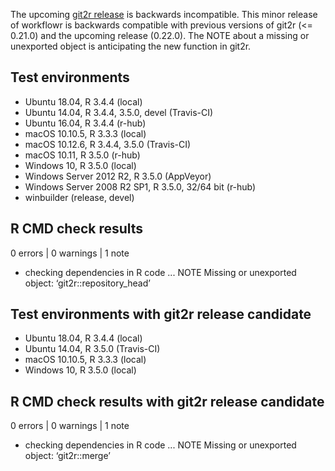 The upcoming [git2r release][git2r] is backwards incompatible. This minor
release of workflowr is backwards compatible with previous versions of git2r (<=
0.21.0) and the upcoming release (0.22.0). The NOTE about a missing or
unexported object is anticipating the new function in git2r.

[git2r]: https://github.com/ropensci/git2r/releases/tag/v0.22.0-RC2

## Test environments

* Ubuntu 18.04, R 3.4.4 (local)
* Ubuntu 14.04, R 3.4.4, 3.5.0, devel (Travis-CI)
* Ubuntu 16.04, R 3.4.4 (r-hub)
* macOS 10.10.5, R 3.3.3 (local)
* macOS 10.12.6, R 3.4.4, 3.5.0 (Travis-CI)
* macOS 10.11, R 3.5.0 (r-hub)
* Windows 10, R 3.5.0 (local)
* Windows Server 2012 R2, R 3.5.0 (AppVeyor)
* Windows Server 2008 R2 SP1, R 3.5.0, 32/64 bit (r-hub)
* winbuilder (release, devel)

## R CMD check results

0 errors | 0 warnings | 1 note

* checking dependencies in R code ... NOTE
Missing or unexported object: ‘git2r::repository_head’

## Test environments with git2r release candidate

* Ubuntu 18.04, R 3.4.4 (local)
* Ubuntu 14.04, R 3.5.0 (Travis-CI)
* macOS 10.10.5, R 3.3.3 (local)
* Windows 10, R 3.5.0 (local)

## R CMD check results with git2r release candidate

0 errors | 0 warnings | 1 note

* checking dependencies in R code ... NOTE
Missing or unexported object: ‘git2r::merge’
